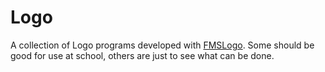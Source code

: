 # Logo

A collection of Logo programs developed with [FMSLogo](http://fmslogo.sourceforge.net/). Some should be good for use at school, others are just to see what can be done.
